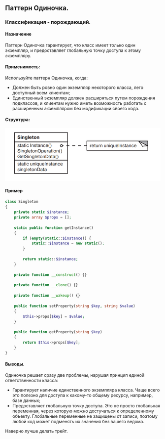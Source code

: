 ## Паттерн Одиночка.
### Классификация - порождающий.

#### Назначение
Паттерн Одиночка гарантирует, что класс имеет только один экземпляр, и предоставляет глобальную точку доступа к
этому экземпляру.

#### Применимость:
Используйте паттерн Одиночка, когда:
- Должен быть ровно один экземпляр некоторого класса, лего доступный всем клиентам;
- Единственный экземпляр должен расширяться путем порождения подклассов, и клиентам нужно иметь возможность работать с
расширенным экземпляром без модификации своего кода.


#### Структура:
![Структура](singleton.png)


#### Пример
```php
class Singleton
{
    private static $instance;
    private array $props = [];

    static public function getInstance()
    {
        if (empty(static::$instance)) {
            static::$instance = new static();
        }

        return static::$instance;
    }
    
    private function __construct() {}

    private function __clone() {}

    private function __wakeup() {}

    public function setProperty(string $key, string $value)
    {
        $this->props[$key] = $value;
    }
    
    public function getProperty(string $key)
    {
        return $this->props[$key];
    }
}
```

#### Выводы.
Одиночка решает сразу две проблемы, нарушая принцип единой ответственности класса:
- Гарантирует наличие единственного экземпляра класса. Чаще всего это полезно для доступа к какому-то общему ресурсу,
например, базе данных;
- Предоставляет глобальную точку доступа. Это не просто глобальная переменная, через которую можно достучаться к
определенному объекту. Глобальные переменные не защищены от записи, поэтому любой код может подменять их значения без
вашего ведома.

Наверно лучше делать трейт.